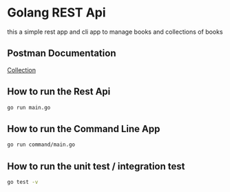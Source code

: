 # Golang REST Api

this a simple rest app and cli app to manage books and collections of books

## Postman Documentation

[Collection]('./GRACE.postman_collection.json')

## How to run the Rest Api

```bash
go run main.go
```

## How to run the Command Line App

```bash
go run command/main.go
```

## How to run the unit test / integration test

```bash
go test -v
```
